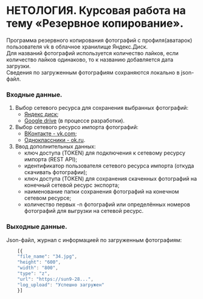 # НЕТОЛОГИЯ. Курсовая работа на тему «Резервное копирование».

Программа резервного копирования фотографий с профиля(аватарок) пользователя vk в облачное хранилище Яндекс.Диск.  
Для названий фотографий используется количество лайков, если количество лайков одинаково, то к названию добавляется дата загрузки.  
Сведения по загруженным фотографиям сохраняются локально в json-файл.

### Входные данные.
1. Выбор сетевого ресурса для сохранения выбранных фотографий:
    * [Яндекс диск](https://yandex.ru/dev/disk/poligon/);
    * [Google drive](https://drive.google.com/drive/my-drive) (в процессе разработки).
2. Выбор сетевого ресурсо импорта фотографий:
   * [ВКонтакте - vk.com](https://vk.com/);
   * [Одноклассники - ok.ru](https://ok.ru/).
3. Ввод дополнительных данных:
   * ключ доступа (TOKEN) для подключения к сетевому ресурсу импорта (REST API);
   * идентификатор пользователя сетевого ресурса импорта (откуда скачивать фотографии);
   * ключ доступа (TOKEN) для сохранения скаченных фотографий на конечный сетевой ресурс экспорта;
   * наименование папки сохранения фотографий на конечном сетевом ресурсе;
   * количество первых -n фотографий или определённых номеров фотографий для выгрузки на сетевой ресурс.

### Выходные данные.
Json-файл, журнал с информацией по загруженным фотографиям:
```javascript
    [{
    "file_name": "34.jpg",
    "height": "600",
    "width": "800",
    "type": "z",
    "url": "https://sun9-28...",
    "log_upload": "Успешно загружен"
    }]
```
